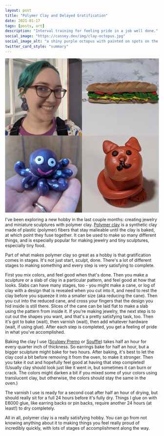 ```yaml
---
layout: post
title: "Polymer Clay and Delayed Gratification"
date: 2021-01-17
tags: [posts, art]
description: "Interval training for feeling pride in a job well done."
social_image: "https://cassey.dev/img/clay-octopus.jpg"
social_image_alt: "a shiny purple octopus with painted on spots on the tentacles and big eyes and a smile sits on an outstretched hand"
twitter_card_style: "summary"
---
```


<style>
.img-grid {
    line-height: 0;
    -webkit-column-count: 2;
    -webkit-column-gap: 0px;
    -moz-column-count: 2;
    -moz-column-gap: 0px;
    column-count: 2;
    column-gap: 0px;  
}
.img-grid img {
    width: 100% !important;
    height: auto !important;
}
</style>

<div class='img-grid'>
 <img width="640" height="640" src="/img/clay-earrings.jpg" alt="Cassey, a person with short blue-green hair and red glasses, smiles and shows off blue and pink two-tiered hexagonal earrings." />
 <img width="640" height="640" src="/img/clay-octopus.jpg" alt="a shiny purple octopus with painted on spots on the tentacles and big eyes and a smile sits on an outstretched hand" />
 <img width="640" height="640" src="/img/clay-sandwich.jpg" alt="a tiny, footlong-style sub sandwich with toasted-looking bread" />
 <img width="640" height="640" src="/img/clay-cat.jpg" alt="a miniature sculpture of a round orange cat" />
</div>

I've been exploring a new hobby in the last couple months: creating jewelry and miniature sculptures with polymer clay. [Polymer clay](https://en.wikipedia.org/wiki/Polymer_clay) is a synthetic clay made of plastic (polymer) fibers that stay malleable until the clay is baked, at which point they fuse together. It can be used to make so many different things, and is especially popular for making jewelry and tiny sculptures, especially tiny food.

Part of what makes polymer clay so great as a hobby is that gratification comes in stages. It's not just start, sculpt, done. There's a lot of different stages to making something and every step is very satisfying to complete.

First you mix colors, and feel good when that's done. Then you make a sculpture or a slab of clay in a particular pattern, and feel good at how that looks. Slabs can have many stages, too - you might make a cane, or log of clay with a design that is revealed when you cut into it, and need to rest the clay before you squeeze it into a smaller size (aka reducing the cane). Then you cut into the reduced cane, and cross your fingers that the design you hid inside is still there. Slices of the cane can be laid flat to make a slab using the pattern from inside it. If you're making jewelry, the next step is to cut out the shapes you want, and that's a pretty satisfying task, too. Then it's got to bake (wait), then varnish (wait), then add whatever hardware (wait, if using glue). After each step is completed, you get a feeling of pride in what you've accomplished.

Baking the clay I use ([Sculpey Premo](https://www.sculpey.com/products/polymer-clay/premo-sculpey2) or [Souffle](https://www.sculpey.com/products/polymer-clay/sculpey-souffle-polymer-clay)) takes half an hour for every quarter inch of thickness. So earrings bake for half an hour, but a bigger sculpture might bake for two hours. After baking, it's best to let the clay cool a bit before removing it from the oven, to make it stronger. Then you take it out and hopefully feel good at having that step completed! (Usually clay should look just like it went in, but sometimes it can burn or crack. The colors might darken a bit if you mixed some of your colors using translucent clay, but otherwise, the colors should stay the same in the oven.)

The varnish I use is ready for a second coat after half an hour of drying, but should really sit for a full 24 hours before it's fully dry. Things I glue on with E6000 glue, like earring backs or pin backs, require another 24 hours (at least!) to dry completely.

All in all, polymer clay is a really satisfying hobby. You can go from not knowing anything about it to making things you feel really proud of incredibly quickly, with lots of stages of accomplishment along the way.
